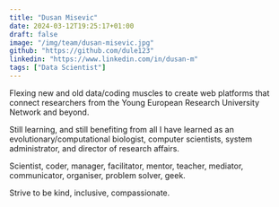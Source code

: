 ```yaml
---
title: "Dusan Misevic"
date: 2024-03-12T19:25:17+01:00
draft: false
image: "/img/team/dusan-misevic.jpg"
github: "https://github.com/dule123"
linkedin: "https://www.linkedin.com/in/dusan-m"
tags: ["Data Scientist"]
---
```


Flexing new and old data/coding muscles to create web platforms that connect researchers from the Young European Research University Network and beyond.

Still learning, and still benefiting from all I have learned as an evolutionary/computational biologist, computer scientists, system administrator, and director of research affairs.

Scientist, coder, manager, facilitator, mentor, teacher, mediator, communicator, organiser, problem solver, geek.

Strive to be kind, inclusive, compassionate.
